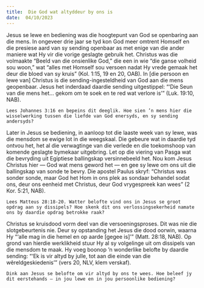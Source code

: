 ```yaml
---
title:  Die God wat altyddeur by ons is
date:  04/10/2023
---
```


Jesus se lewe en bediening was die hoogtepunt van God se openbaring aan die mens. In ongeveer drie jaar se tyd kon God meer omtrent Homself en die presiese aard van sy sending openbaar as met enige van die ander maniere wat Hy vir die vorige geslagte gebruik het. Christus was die volmaakte “Beeld van die onsienlike God,” die een in wie “die ganse volheid sou woon,” wat “alles met Homself sou versoen nadat Hy vrede gemaak het deur die bloed van sy kruis” (Kol. 1:15, 19 en 20, OAB). In [die persoon en lewe van] Christus is die sending-ingesteldheid van God aan die mens geopenbaar. Jesus het inderdaad daardie sending uitgestippel: “‘Die Seun van die mens het… gekom om te soek en te red wat verlore is’” (Luk. 19:10, NAB).

`Lees Johannes 3:16 en bepeins dit deeglik. Hoe sien ’n mens hier die wisselwerking tussen die liefde van God enersyds, en sy sending andersyds?`

Later in Jesus se bediening, in aanloop tot die laaste week van sy lewe, was die mensdom se ewige lot in die weegskaal. Die gebeure wat in daardie tyd ontvou het, het al die verwagtinge van die verlede en die toekomshoop van komende geslagte bymekaar uitgebring. Let op die viering van Pasga wat die bevryding uit Egiptiese ballingskap versinnebeeld het. Nou kom Jesus Christus hier — God wat mens geword het — en gee sy lewe om ons uit die ballingskap van sonde te bevry. Die apostel Paulus skryf: “Christus was sonder sonde, maar God het Hom in ons plek as sondaar behandel sodat ons, deur ons eenheid met Christus, deur God vrygespreek kan wees” (2 Kor. 5:21, NAB).

`Lees Matteus 28:18-20. Watter belofte vind ons in Jesus se groot opdrag aan sy dissipels? Hoe skenk dit ons verlossingsekerheid namate ons by daardie opdrag betrokke raak?`

Christus se kruisdood vorm deel van die versoeningsproses. Dit was nie die slotgebeurtenis nie. Deur sy opstanding het Jesus die dood oorwin, waarna Hy “‘alle mag in die hemel en op aarde [gegee is]’” (Matt. 28:18, NAB). Op grond van hierdie werklikheid stuur Hy al sy volgelinge uit om dissipels van die mensdom te maak. Hy voeg boonop ’n wonderlike belofte by daardie sending: “‘Ek is vir altyd by julle, tot aan die einde van die wêreldgeskiedenis’” (vers 20, NLV, klem verskaf).

`Dink aan Jesus se belofte om vir altyd by ons te wees. Hoe beleef jy dit eerstehands — in jou lewe en in jou persoonlike bediening?`